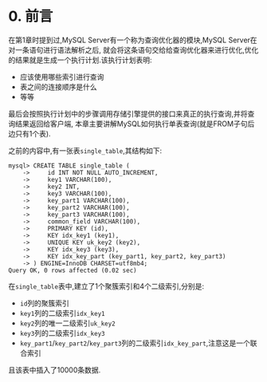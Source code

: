 # 0. 前言

在第1章时提到过,MySQL Server有一个称为查询优化器的模块,MySQL Server在对一条语句进行语法解析之后,
就会将这条语句交给给查询优化器来进行优化,优化的结果就是生成一个执行计划.该执行计划表明:

- 应该使用哪些索引进行查询
- 表之间的连接顺序是什么
- 等等


最后会按照执行计划中的步骤调用存储引擎提供的接口来真正的执行查询,并将查询结果返回给客户端,
本章主要讲解MySQL如何执行单表查询(就是FROM子句后边只有1个表).

之前的内容中,有一张表`single_table`,其结构如下:

```
mysql> CREATE TABLE single_table (
    ->     id INT NOT NULL AUTO_INCREMENT,
    ->     key1 VARCHAR(100),
    ->     key2 INT,
    ->     key3 VARCHAR(100),
    ->     key_part1 VARCHAR(100),
    ->     key_part2 VARCHAR(100),
    ->     key_part3 VARCHAR(100),
    ->     common_field VARCHAR(100),
    ->     PRIMARY KEY (id),
    ->     KEY idx_key1 (key1),
    ->     UNIQUE KEY uk_key2 (key2),
    ->     KEY idx_key3 (key3),
    ->     KEY idx_key_part (key_part1, key_part2, key_part3)
    -> ) ENGINE=InnoDB CHARSET=utf8mb4;
Query OK, 0 rows affected (0.02 sec)
```

在`single_table`表中,建立了1个聚簇索引和4个二级索引,分别是:

- `id`列的聚簇索引
- `key1`列的二级索引`idx_key1`
- `key2`列的唯一二级索引`uk_key2`
- `key3`列的二级索引`idx_key3`
- `key_part1`/`key_part2`/`key_part3`列的二级索引`idx_key_part`,注意这是一个联合索引

且该表中插入了10000条数据.
